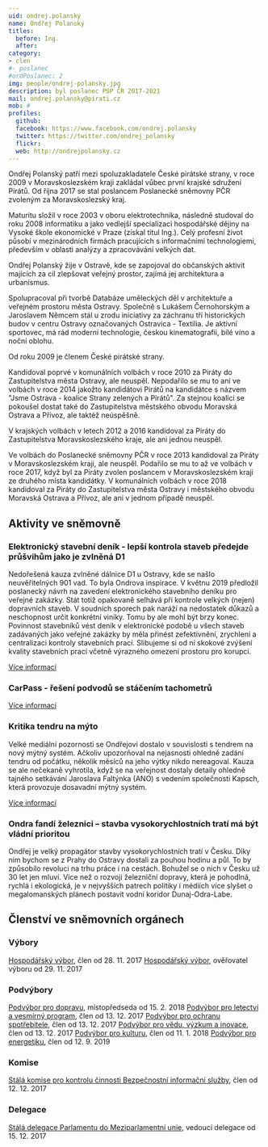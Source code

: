 ```yaml
---
uid: ondrej.polansky
name: Ondřej Polanský
titles:
  before: Ing.
  after:
category:
- clen
#- poslanec
#ordPoslanec: 2
img: people/ondrej-polansky.jpg
description: byl poslanec PSP ČR 2017-2021
mail: ondrej.polansky@pirati.cz
mob: #
profiles:
  github:       
  facebook: https://www.facebook.com/ondrej.polansky
  twitter: https://twitter.com/ondrej_polansky
  flickr:
  web: http://ondrejpolansky.cz	 
---
```


Ondřej Polanský patří mezi spoluzakladatele České pirátské strany, v roce 2009 v Moravskoslezském kraji zakládal vůbec první krajské sdružení Pirátů. Od října 2017 se stal poslancem Poslanecké sněmovny PČR zvoleným za Moravskoslezský kraj.

Maturitu složil v roce 2003 v oboru elektrotechnika, následně studoval do roku 2008 informatiku a jako vedlejší specializaci hospodářské dějiny na Vysoké škole ekonomické v Praze (získal titul Ing.). Celý profesní život působí v mezinárodních firmách pracujících s informačními technologiemi, především v oblasti analýzy a zpracovávání velkých dat.

Ondřej Polanský žije v Ostravě, kde se zapojoval do občanských aktivit majících za cíl zlepšovat veřejný prostor, zajímá jej architektura a urbanismus.

Spolupracoval při tvorbě Databáze uměleckých děl v architektuře a veřejném prostoru města Ostravy. Společně s Lukášem Černohorským a Jaroslavem Němcem stál u zrodu iniciativy za záchranu tří historických budov v centru Ostravy označovaných Ostravica - Textilia. Je aktivní sportovec, má rád moderní technologie, českou kinematografii, bílé víno a noční oblohu.

Od roku 2009 je členem České pirátské strany.

Kandidoval poprvé v komunálních volbách v roce 2010 za Piráty do Zastupitelstva města Ostravy, ale neuspěl. Nepodařilo se mu to ani ve volbách v roce 2014 jakožto kandidátovi Pirátů na kandidátce s názvem "Jsme Ostrava - koalice Strany zelených a Pirátů". Za stejnou koalici se pokoušel dostat také do Zastupitelstva městského obvodu Moravská Ostrava a Přívoz, ale taktéž neúspěšně.

V krajských volbách v letech 2012 a 2016 kandidoval za Piráty do Zastupitelstva Moravskoslezského kraje, ale ani jednou neuspěl.

Ve volbách do Poslanecké sněmovny PČR v roce 2013 kandidoval za Piráty v Moravskoslezském kraji, ale neuspěl. Podařilo se mu to až ve volbách v roce 2017, když byl za Piráty zvolen poslancem v Moravskoslezském kraji ze druhého místa kandidátky. V komunálních volbách v roce 2018 kandidoval za Piráty do Zastupitelstva města Ostravy i městského obvodu Moravská Ostrava a Přívoz, ale ani v jednom případě neuspěl.

## Aktivity ve sněmovně

### Elektronický stavební deník - lepší kontrola staveb předejde průšvihům jako je zvlněná D1

Nedořešená kauza zvlněné dálnice D1 u Ostravy, kde se našlo neuvěřitelných 901 vad. To byla Ondrova inspirace. V květnu 2019 předložil poslanecký návrh na zavedení elektronického stavebního deníku pro veřejné zakázky. Stát totiž opakovaně selhává při kontrole velkých (nejen) dopravních staveb. V soudních sporech pak naráží na nedostatek důkazů a neschopnost určit konkrétní viníky. Tomu by ale mohl být brzy konec. Povinnost stavebníků vést deník v elektronické podobě u všech staveb zadávaných jako veřejné zakázky by měla přinést zefektivnění, zrychlení a centralizaci kontroly stavebních prací. Slibujeme si od ní skokové zvýšení kvality stavebních prací včetně výrazného omezení prostoru pro korupci.

[Více informací](https://www.pirati.cz/tiskove-zpravy/kontrola-verejnych-zakazek-pirati-chteji-stavebni-denik.html)

### CarPass - řešení podvodů se stáčením tachometrů

[Více informací](https://www.pirati.cz/tiskove-zpravy/pirati-zastavi-staceni-tachometru.html)

### Kritika tendru na mýto

Velké mediální pozornosti se Ondřejovi dostalo v souvislosti s tendrem na nový mýtný systém. Ačkoliv upozorňoval na nejasnosti ohledně zadání tendru od počátku, několik měsíců na jeho výtky nikdo nereagoval. Kauza se ale nečekaně vyhrotila, když se na veřejnost dostaly detaily ohledně tajného setkávání Jaroslava Faltýnka (ANO) s vedením společnosti Kapsch, která provozuje dosavadní mýtný systém.

[Více informací](https://www.piratskelisty.cz/clanek-2528-pet-a-pul-roku-vladnou-ministerstvu-dopravy-a-vymlouvaji-se-na-sobotku-pise-k-mytnemu-ondrej-polansky)

### Ondra fandí železnici – stavba vysokorychlostních tratí má být vládní prioritou

Ondřej je velký propagátor stavby vysokorychlostních tratí v Česku. Díky nim bychom se z Prahy do Ostravy dostali za pouhou hodinu a půl. To by způsobilo revoluci na trhu práce i na cestách. Bohužel se o nich v Česku už 30 let jen mluví. Více než o rozvoji železniční dopravy, která je pohodlná, rychlá i ekologická, je v nejvyšších patrech politiky i médiích více slyšet o megalomanských plánech postavit vodní koridor Dunaj-Odra-Labe.

## Členství ve sněmovních orgánech

### Výbory
[Hospodářský výbor](http://www.psp.cz/sqw/hp.sqw?k=3500), člen od 28. 11. 2017
[Hospodářský výbor](http://www.psp.cz/sqw/hp.sqw?k=3500), ověřovatel výboru od 29. 11. 2017

### Podvýbory
[Podvýbor pro dopravu](http://www.psp.cz/sqw/hp.sqw?k=3520), místopředseda od 15. 2. 2018
[Podvýbor pro letectví a vesmírný program](http://www.psp.cz/sqw/hp.sqw?k=3529), člen od 13. 12. 2017
[Podvýbor pro ochranu spotřebitele](http://www.psp.cz/sqw/hp.sqw?k=3527), člen od 13. 12. 2017
[Podvýbor pro vědu, výzkum a inovace](http://www.psp.cz/sqw/hp.sqw?k=3530), člen od 13. 12. 2017
[Podvýbor pro kulturu](http://www.psp.cz/sqw/hp.sqw?k=4522), člen od 11. 1. 2018
[Podvýbor pro energetiku](http://www.psp.cz/sqw/hp.sqw?k=3521), člen od 12. 9. 2019

### Komise
[Stálá komise pro kontrolu činnosti Bezpečnostní informační služby](http://www.psp.cz/sqw/hp.sqw?k=7200), člen od 12. 12. 2017

### Delegace
[Stálá delegace Parlamentu do Meziparlamentní unie](http://www.psp.cz/sqw/hp.sqw?k=6200), vedoucí delegace od 15. 12. 2017
